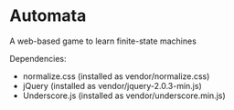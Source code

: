 Automata
========

A web-based game to learn finite-state machines

Dependencies:
* normalize.css (installed as vendor/normalize.css)
* jQuery (installed as vendor/jquery-2.0.3-min.js)
* Underscore.js (installed as vendor/underscore.min.js)

